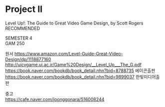 # Project II
Level Up!: The Guide to Great Video Game Design, by Scott Rogers
<br>RECOMMENDED

SEMESTER 4<br>
GAM 250

원서
https://www.amazon.com/Level-Guide-Great-Video-Design/dp/1118877160<br>
http://uicvgame.ui.ac.ir/Game%20Design/__Level_Up___The_G.pdf <br>
https://book.naver.com/bookdb/book_detail.nhn?bid=8788735 에이콘출판 <br>
https://book.naver.com/bookdb/book_detail.nhn?bid=9899037 한빛미디어출판 <br>

중고<br>
https://cafe.naver.com/joonggonara/516008244
